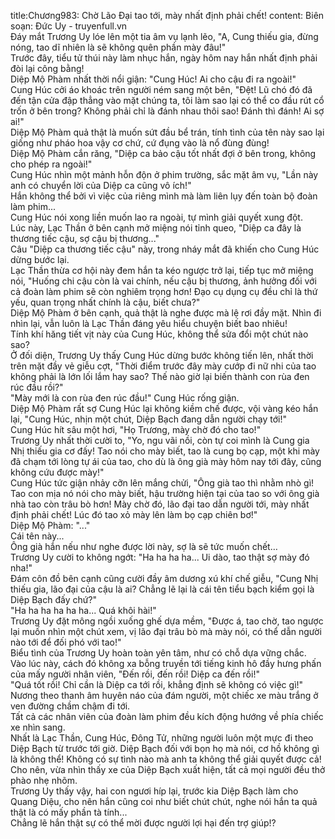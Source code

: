 title:Chương983: Chờ Lão Đại tao tới, mày nhất định phải chết!
content:
Biên soạn: Đức Uy - truyenfull.vn<br>Đáy mắt Trương Uy lóe lên một tia âm vụ lạnh lẽo, "A, Cung thiếu gia, đừng nóng, tao dĩ nhiên là sẽ không quên phần mày đâu!"<br>Trước đây, tiểu tử thúi này làm nhục hắn, ngày hôm nay hắn nhất định phải đòi lại công bằng!<br>Diệp Mộ Phàm nhất thời nổi giận: "Cung Húc! Ai cho cậu đi ra ngoài!"<br>Cung Húc cởi áo khoác trên người ném sang một bên, "Đệt! Lũ chó đó đã đến tận cửa đập thẳng vào mặt chúng ta, tôi làm sao lại có thể co đầu rút cổ trốn ở bên trong? Không phải chỉ là đánh nhau thôi sao! Đánh thì đánh! Ai sợ ai!"<br>Diệp Mộ Phàm quả thật là muốn sứt đầu bể trán, tính tình của tên này sao lại giống như pháo hoa vậy cơ chứ, cứ đụng vào là nổ đùng đùng!<br>Diệp Mộ Phàm cắn răng, "Diệp ca bảo cậu tốt nhất đợi ở bên trong, không cho phép ra ngoài!"<br>Cung Húc nhìn một mảnh hỗn độn ở phim trường, sắc mặt âm vụ, "Lần này anh có chuyển lời của Diệp ca cũng vô ích!"<br>Hắn không thể bởi vì việc của riêng mình mà làm liên lụy đến toàn bộ đoàn làm phim...<br>Cung Húc nói xong liền muốn lao ra ngoài, tự mình giải quyết xung đột.<br>Lúc này, Lạc Thần ở bên cạnh mở miệng nói tỉnh queo, "Diệp ca đây là thương tiếc cậu, sợ cậu bị thương..."<br>Câu "Diệp ca thương tiếc cậu" này, trong nháy mắt đã khiến cho Cung Húc dừng bước lại.<br>Lạc Thần thừa cơ hội này đem hắn ta kéo ngược trở lại, tiếp tục mở miệng nói, "Huống chi cậu còn là vai chính, nếu cậu bị thương, ảnh hưởng đối với cả đoàn làm phim sẽ còn nghiêm trọng hơn! Đạo cụ dụng cụ đều chỉ là thứ yếu, quan trọng nhất chính là cậu, biết chưa?"<br>Diệp Mộ Phàm ở bên cạnh, quả thật là nghe được mà lệ rơi đầy mặt. Nhìn đi nhìn lại, vẫn luôn là Lạc Thần đáng yêu hiểu chuyện biết bao nhiêu!<br>Tính khí hăng tiết vịt này của Cung Húc, không thể sửa đổi một chút nào sao?<br>Ở đối diện, Trương Uy thấy Cung Húc dừng bước không tiến lên, nhất thời trên mặt đầy vẻ giễu cợt, "Thời điểm trước đây mày cướp đi nữ nhi của tao không phải là lớn lối lắm hay sao? Thế nào giờ lại biến thành con rùa đen rúc đầu rồi?"<br>"Mày mới là con rùa đen rúc đầu!" Cung Húc rống giận.<br>Diệp Mộ Phàm rất sợ Cung Húc lại không kiềm chế được, vội vàng kéo hắn lại, "Cung Húc, nhịn một chút, Diệp Bạch đang dẫn người chạy tới!"<br>Cung Húc hít sâu một hơi, "Họ Trương, mày chờ đó cho tao!"<br>Trương Uy nhất thời cười to, "Yo, ngu vãi nồi, còn tự coi mình là Cung gia Nhị thiếu gia cơ đấy! Tao nói cho mày biết, tao là cung bọ cạp, một khi mày đã chạm tới lòng tự ái của tao, cho dù là ông già mày hôm nay tới đây, cũng không cứu được mày!"<br>Cung Húc tức giận nhảy cỡn lên mắng chửi, "Ông già tao thì nhằm nhò gì! Tao con mịa nó nói cho mày biết, hậu trường hiện tại của tao so với ông già nhà tao còn trâu bò hơn! Mày chờ đó, lão đại tao dẫn người tới, mày nhất định phải chết! Lúc đó tao xỏ mày lên làm bọ cạp chiên bơ!"<br>Diệp Mộ Phàm: "..."<br>Cái tên này...<br>Ông già hắn nếu như nghe được lời này, sợ là sẽ tức muốn chết…<br>Trương Uy cười to không ngớt: "Ha ha ha ha... Ui dào, tao thật sợ mày đó nha!"<br>Đám côn đồ bên cạnh cũng cười đầy âm dương xú khí chế giễu, "Cung Nhị thiếu gia, lão đại của cậu là ai? Chẳng lẽ lại là cái tên tiểu bạch kiểm gọi là Diệp Bạch đấy chứ?"<br>"Ha ha ha ha ha ha... Quá khôi hài!"<br>Trương Uy đặt mông ngồi xuống ghế dựa mềm, "Được á, tao chờ, tao ngược lại muốn nhìn một chút xem, vị lão đại trâu bò mà mày nói, có thể dẫn người nào tới để đối phó với tao!"<br>Biểu tình của Trương Uy hoàn toàn yên tâm, như có chỗ dựa vững chắc.<br>Vào lúc này, cách đó không xa bỗng truyền tới tiếng kinh hô đầy hưng phấn của mấy người nhân viên, "Đến rồi, đến rồi! Diệp ca đến rồi!"<br>"Quá tốt rồi! Chỉ cần là Diệp ca tới rồi, khẳng định sẽ không có việc gì!"<br>Nương theo thanh âm huyên náo của đám người, một chiếc xe màu trắng ở ven đường chầm chậm đi tới.<br>Tất cả các nhân viên của đoàn làm phim đều kích động hướng về phía chiếc xe nhìn sang.<br>Nhất là Lạc Thần, Cung Húc, Đông Tử, những người luôn một mực đi theo Diệp Bạch từ trước tới giờ. Diệp Bạch đối với bọn họ mà nói, cơ hồ không gì là không thể! Không có sự tình nào mà anh ta không thể giải quyết được cả!<br>Cho nên, vừa nhìn thấy xe của Diệp Bạch xuất hiện, tất cả mọi người đều thở phào nhẹ nhõm.<br>Trương Uy thấy vậy, hai con ngươi híp lại, trước kia Diệp Bạch làm cho Quang Diệu, cho nên hắn cũng coi như biết chút chút, nghe nói hắn ta quả thật là có mấy phần tà tính...<br>Chẳng lẽ hắn thật sự có thể mời được người lợi hại đến trợ giúp!?